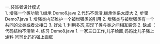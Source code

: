 一.装饰者设计模式  
    1. 增强一个类功能
        1.继承    Demo6.java
        2.代码不灵活,继承体系太庞大
    2, 步骤      Demo7.java
        1. 增强类内部维护一个被增强类的引用
        2. 增强类与被增强类有一个共同的父类或者父接口
    3. 好处
        1. 利用多态,实现了类与类之间相互装饰
        2. 缺点 ：代码结构不清晰
    4. 练习 Demo8.java
        1. 一家三口工作,儿子绘画,妈妈比儿子强上涂料
            爸爸比妈妈强上画框